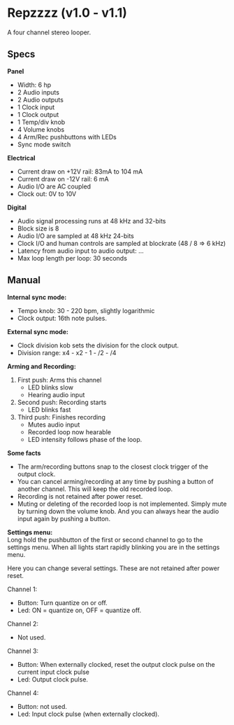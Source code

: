 # Repzzzz (v1.0 - v1.1)

A four channel stereo looper.

## Specs

**Panel**
- Width: 6 hp<br>
- 2 Audio inputs
- 2 Audio outputs
- 1 Clock input
- 1 Clock output
- 1 Temp/div knob
- 4 Volume knobs
- 4 Arm/Rec pushbuttons with LEDs
- Sync mode switch

**Electrical**
- Current draw on +12V rail: 83mA to 104 mA
- Current draw on -12V rail: 6 mA
- Audio I/O are AC coupled
- Clock out: 0V to 10V

**Digital**
- Audio signal processing runs at 48 kHz and 32-bits
- Block size is 8
- Audio I/O are sampled at 48 kHz 24-bits
- Clock I/O and human controls are sampled at blockrate (48 / 8 => 6 kHz)
- Latency from audio input to audio output: ...
- Max loop length per loop: 30 seconds

## Manual

**Internal sync mode:**
- Tempo knob: 30 - 220 bpm, slightly logarithmic
- Clock output: 16th note pulses.

**External sync mode:**<br>
- Clock division kob sets the division for the clock output.
- Division range: x4 - x2 - 1 - /2 - /4

**Arming and Recording:**<br>
1. First push: Arms this channel
    - LED blinks slow
    - Hearing audio input
2. Second push: Recording starts
    - LED blinks fast
3. Third push: Finishes recording
    - Mutes audio input
    - Recorded loop now hearable
    - LED intensity follows phase of the loop.

**Some facts**<br>
- The arm/recording buttons snap to the closest clock trigger of the output clock.
- You can cancel arming/recording at any time by pushing a button of another channel. This will keep the old recorded loop.
- Recording is not retained after power reset.
- Muting or deleting of the recorded loop is not implemented. Simply mute by turning down the volume knob. And you can always hear the audio input again by pushing a button.

**Settings menu:**<br>
Long hold the pushbutton of the first or second channel to go to the settings menu.
When all lights start rapidly blinking you are in the settings menu.

Here you can change several settings. These are not retained after power reset.

Channel 1:
  * Button: Turn quantize on or off.
  * Led: ON = quantize on, OFF = quantize off.

Channel 2: 
  * Not used.

Channel 3:
  * Button: When externally clocked, reset the output clock pulse on the current input clock pulse
  * Led: Output clock pulse.

Channel 4:
  * Button: not used.
  * Led: Input clock pulse (when externally clocked).
